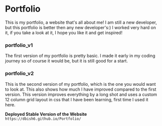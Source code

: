 # Portfolio

This is my portfolio, a website that's all about me! I am still a new developer, but this portfolio is better then any new developer's:) I worked very hard on it, if you take a look at it, I hope you like it and get inspired!

### portfolio_v1
The first version of my portfolio is pretty basic. I made it early in my coding journey so of course it would be, but it is still good for a start.

### portfolio_v2
This is the second version of my portfolio, which is the one you would want to look at. This also shows how much I have improved compared to the first version. This version improves everything by a long shot and uses a custom 12 column grid layout in css that I have been learning, first time I used it here.

**Deployed Stable Version of the Website**<br />
`https://dbish6.github.io/Portfolio/`
